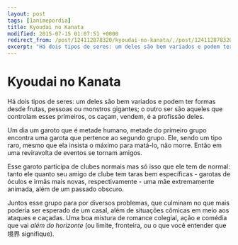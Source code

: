 ```yaml
---
layout: post
tags: [1animepordia]
title: Kyoudai no Kanata
modified: 2015-07-15 01:07:51 +0000
redirect_from: /post/124112878320/kyoudai-no-kanata/,/post/124112878320/
excerpt: "Há dois tipos de seres: um deles são bem variados e podem ter formas desde frutas, pessoas ou monstros gigantes; o outro ser são aqueles que controlam esses primeiros, os caçam, vendem, é a profissão deles."
---
```


Kyoudai no Kanata
=================

Há dois tipos de seres: um deles são bem variados e podem ter formas
desde frutas, pessoas ou monstros gigantes; o outro ser são aqueles que
controlam esses primeiros, os caçam, vendem, é a profissão deles.

Um dia um garoto que é metade humano, metade do primeiro grupo encontra
uma garota que pertence ao segundo grupo. Ele, sendo um tipo raro, mesmo
que ela insista o máximo para matá-lo, não morre. Então em uma
reviravolta de eventos se tornam amigos.

Esse garoto participa de clubes normais mas só isso que ele tem de
normal: tanto ele quanto seu amigo de clube tem taras bem específicas -
garotas de óculos e irmãs mais novas, respectivamente - uma mãe
extremamente animada, além de um passado obscuro.

Juntos esse grupo para por diversos problemas, que culminam no que mais
poderia ser esperado de um casal, além de situações cômicas em meio aos
ataques e caçadas. Uma boa mistura de romance colegial, ação e comédia
que vai *além do horizonte* (ou limite, fronteira, ou o que você
entender que 境界 signifique).

